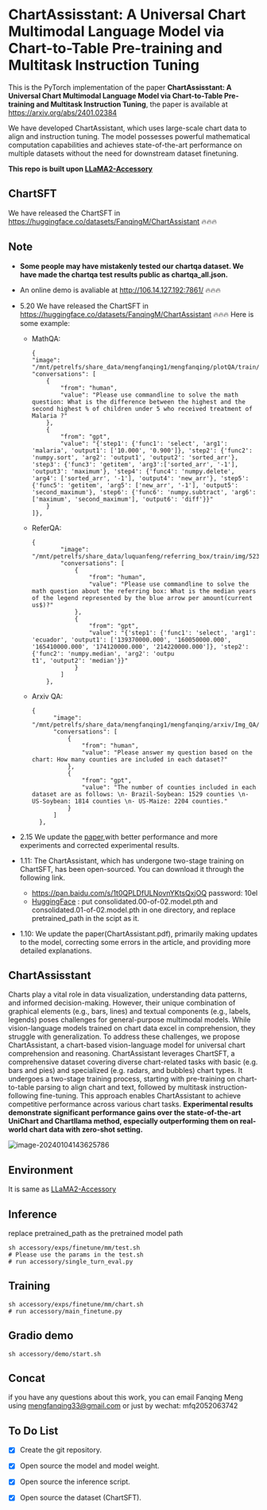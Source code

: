 # ChartAssisstant: A Universal Chart Multimodal Language Model via Chart-to-Table Pre-training and Multitask Instruction Tuning

This is the PyTorch implementation of the paper **ChartAssisstant: A Universal Chart Multimodal Language Model via Chart-to-Table Pre-training and Multitask Instruction Tuning**, the paper is available at https://arxiv.org/abs/2401.02384

We have developed ChartAssistant, which uses large-scale chart data to align and instruction tuning. The model possesses powerful mathematical computation capabilities and achieves state-of-the-art performance on multiple datasets without the need for downstream dataset finetuning.

**This repo is built upon [LLaMA2-Accessory](https://github.com/Alpha-VLLM/LLaMA2-Accessory/tree/main)**

## ChartSFT
We have released the ChartSFT in https://huggingface.co/datasets/FanqingM/ChartAssistant 🔥🔥🔥

## Note

- **Some people may have mistakenly tested our chartqa dataset. We have made the chartqa test results public as chartqa_all.json.**

- An online demo is avaliable at http://106.14.127.192:7861/ 🔥🔥🔥

- 5.20 We have released the ChartSFT in https://huggingface.co/datasets/FanqingM/ChartAssistant 🔥🔥🔥
  Here is some example:
  - MathQA:
    ```
    {
    "image": "/mnt/petrelfs/share_data/mengfanqing1/mengfanqing/plotQA/train/png/png/35651.png",
    "conversations": [
        {
            "from": "human",
            "value": "Please use commandline to solve the math question: What is the difference between the highest and the second highest % of children under 5 who received treatment of Malaria ?"
        },
        {
            "from": "gpt",
            "value": "{'step1': {'func1': 'select', 'arg1': 'malaria', 'output1': ['10.000', '0.900']}, 'step2': {'func2': 'numpy.sort', 'arg2': 'output1', 'output2': 'sorted_arr'}, 'step3': {'func3': 'getitem', 'arg3':['sorted_arr', '-1'], 'output3': 'maximum'}, 'step4': {'func4': 'numpy.delete', 'arg4': ['sorted_arr', '-1'], 'output4': 'new_arr'}, 'step5': {'func5': 'getitem', 'arg5': ['new_arr', '-1'], 'output5': 'second_maximum'}, 'step6': {'func6': 'numpy.subtract', 'arg6': ['maximum', 'second_maximum'], 'output6': 'diff'}}"
        }
    ]},
    ```
  - ReferQA:
  
    ```
    {
            "image": "/mnt/petrelfs/share_data/luquanfeng/referring_box/train/img/52342_1_arrow.png",
            "conversations": [
                {
                    "from": "human",
                    "value": "Please use commandline to solve the math question about the referring box: What is the median years of the legend represented by the blue arrow per amount(current us$)?"
                },
                {
                    "from": "gpt",
                    "value": "{'step1': {'func1': 'select', 'arg1': 'ecuador', 'output1': ['139370000.000', '160050000.000', '165410000.000', '174120000.000', '214220000.000']}, 'step2': {'func2': 'numpy.median', 'arg2': 'outpu
    t1', 'output2': 'median'}}"
                }
            ]
        },
    ```
  
  - Arxiv QA:
  
    ```
    {
          "image": "/mnt/petrelfs/share_data/mengfanqing1/mengfanqing/arxiv/Img_QA/vbar/1806.09244_table_0.png",
          "conversations": [
              {
                  "from": "human",
                  "value": "Please answer my question based on the chart: How many counties are included in each dataset?"
              },
              {
                  "from": "gpt",
                  "value": "The number of counties included in each dataset are as follows: \n- Brazil-Soybean: 1529 counties \n- US-Soybean: 1814 counties \n- US-Maize: 2204 counties."
              }
          ]
      },
    ```
  
    
  
    

- 2.15 We update the [paper](https://arxiv.org/abs/2401.02384),with better performance and more experiments and corrected experimental results.
  
- 1.11: The ChartAssistant, which has undergone two-stage training on ChartSFT, has been open-sourced. You can download it through the following link.
  - https://pan.baidu.com/s/1t0QPLDfULNovnYKtsQxjOQ  password: 10el
  - [HuggingFace](https://huggingface.co/FanqingM/ChartAssistant) : put consolidated.00-of-02.model.pth and consolidated.01-of-02.model.pth in one directory, and replace pretrained_path in the scipt as it. 


- 1.10: We update the paper(ChartAssistant.pdf), primarily making updates to the model, correcting some errors in the article, and providing more detailed explanations. 

## ChartAssisstant

Charts play a vital role in data visualization, understanding data patterns, and informed decision-making. However, their unique combination of graphical elements (e.g., bars, lines) and textual components (e.g., labels, legends) poses challenges for general-purpose multimodal models. While vision-language models trained on chart data excel in comprehension, they struggle with generalization. To address these challenges, we propose ChartAssistant, a chart-based vision-language model for universal chart comprehension and reasoning. ChartAssistant leverages ChartSFT, a comprehensive dataset covering diverse chart-related tasks with basic (e.g. bars and pies) and specialized (e.g. radars, and bubbles) chart types. It undergoes a two-stage training process, starting with pre-training on chart-to-table parsing to align chart and text, followed by multitask instruction-following fine-tuning. This approach enables ChartAssistant to achieve competitive performance across various chart tasks. **Experimental results demonstrate significant performance gains over the state-of-the-art UniChart and Chartllama method, especially outperforming them on real-world chart data with zero-shot setting.** 



![image-20240104143625786](./demo.png)

## Environment
It is same as [LLaMA2-Accessory](https://github.com/Alpha-VLLM/LLaMA2-Accessory/tree/main)

## Inference

replace pretrained_path as the pretrained model path
```
sh accessory/exps/finetune/mm/test.sh
# Please use the params in the test.sh
# run accessory/single_turn_eval.py
```

## Training
```
sh accessory/exps/finetune/mm/chart.sh
# run accessory/main_finetune.py
```
## Gradio demo
```
sh accessory/demo/start.sh
```




## Concat
if you have any questions about this work, you can email Fanqing Meng using mengfanqing33@gmail.com or just by wechat: mfq2052063742

## To Do List

- [x] Create the git repository.

- [x] Open source the model and model weight.

- [x] Open source the inference script.

- [x] Open source the dataset (ChartSFT).

  

